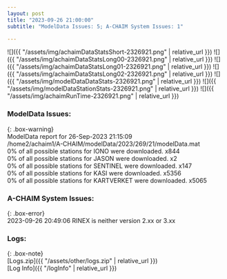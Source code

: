 ```yaml
---
layout: post
title: "2023-09-26 21:00:00"
subtitle: "ModelData Issues: 5; A-CHAIM System Issues: 1"

---
```


![]({{ "/assets/img/achaimDataStatsShort-2326921.png" | relative_url }})
![]({{ "/assets/img/achaimDataStatsLong00-2326921.png" | relative_url }})
![]({{ "/assets/img/achaimDataStatsLong01-2326921.png" | relative_url }})
![]({{ "/assets/img/achaimDataStatsLong02-2326921.png" | relative_url }})
![]({{ "/assets/img/modelDataDataStats-2326921.png" | relative_url }})
![]({{ "/assets/img/modelDataStationStats-2326921.png" | relative_url }})
![]({{ "/assets/img/achaimRunTime-2326921.png" | relative_url }})


### ModelData Issues:  
  
{: .box-warning}  
 ModelData report for 26-Sep-2023 21:15:09   
 /home2/achaim1/A-CHAIM/modelData/2023/269/21/modelData.mat   
 0% of all possible stations for IONO were downloaded. x844   
 0% of all possible stations for JASON were downloaded. x2   
 0% of all possible stations for SENTINEL were downloaded. x147   
 0% of all possible stations for KASI were downloaded. x5356   
 0% of all possible stations for KARTVERKET were downloaded. x5065   
  
### A-CHAIM System Issues:  
  
{: .box-error}  
2023-09-26 20:49:06 RINEX is neither version 2.xx or 3.xx  

### Logs:  
  
{: .box-note}  
[Logs.zip]({{ "/assets/other/logs.zip" | relative_url }})  
[Log Info]({{ "/logInfo" | relative_url }})  
